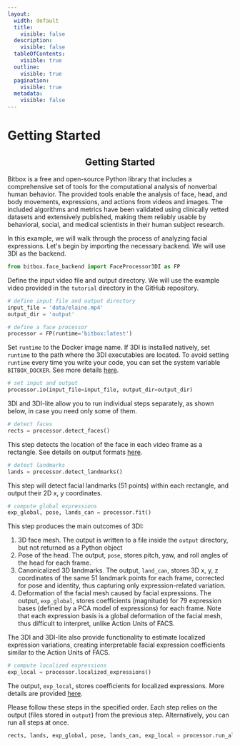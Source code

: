 ```yaml
---
layout:
  width: default
  title:
    visible: false
  description:
    visible: false
  tableOfContents:
    visible: true
  outline:
    visible: true
  pagination:
    visible: true
  metadata:
    visible: false
---
```


# Getting Started

<h2 align="center"><strong>Getting Started</strong></h2>

Bitbox is a free and open-source Python library that includes a comprehensive set of tools for the computational analysis of nonverbal human behavior. The provided tools enable the analysis of face, head, and body movements, expressions, and actions from videos and images. The included algorithms and metrics have been validated using clinically vetted datasets and extensively published, making them reliably usable by behavioral, social, and medical scientists in their human subject research.

In this example, we will walk through the process of analyzing facial expressions. Let's begin by importing the necessary backend. We will use 3DI as the backend.

```python
from bitbox.face_backend import FaceProcessor3DI as FP
```

Define the input video file and output directory. We will use the example video provided in the `tutorial` directory in the GitHub repository.

```python
# define input file and output directory
input_file = 'data/elaine.mp4'
output_dir = 'output'
```

```python
# define a face processor
processor = FP(runtime='bitbox:latest')
```

Set `runtime` to the Docker image name. If 3DI is installed natively, set `runtime` to the path where the 3DI executables are located. To avoid setting `runtime` every time you write your code, you can set the system variable `BITBOX_DOCKER`. See more details [here](../running-bitbox/standalone-mode.md#pointing-to-backend-processors).

```python
# set input and output
processor.io(input_file=input_file, output_dir=output_dir)
```

3DI and 3DI-lite allow you to run individual steps separately, as shown below, in case you need only some of them.

```python
# detect faces
rects = processor.detect_faces()
```

This step detects the location of the face in each video frame as a rectangle. See details on output formats [here](output-formats.md#standard-output-formats).

```python
# detect landmarks
lands = processor.detect_landmarks()
```

This step will detect facial landmarks (51 points) within each rectangle, and output their 2D x, y coordinates.

```python
# compute global expressions
exp_global, pose, lands_can = processor.fit()
```

This step produces the main outcomes of 3DI:&#x20;

1. 3D face mesh. The output is written to a file inside the `output` directory, but not returned as a Python object
2. Pose of the head. The output, `pose`, stores pitch, yaw, and roll angles of the head for each frame.
3. Canonicalized 3D landmarks. The output, `land_can`, stores 3D x, y, z coordinates of the same 51 landmark points for each frame, corrected for pose and identity, thus capturing only expression-related variation.
4. Deformation of the facial mesh caused by facial expressions. The output, `exp_global`, stores coefficients (magnitude) for 79 expression bases (defined by a PCA model of expressions) for each frame. Note that each expression basis is a global deformation of the facial mesh, thus difficult to interpret, unlike Action Units of FACS.

The 3DI and 3DI-lite also provide functionality to estimate localized expression variations, creating interpretable facial expression coefficients similar to the Action Units of FACS.&#x20;

```python
# compute localized expressions
exp_local = processor.localized_expressions()
```

The output, `exp_local`, stores coefficients for localized expressions. More details are provided [here](../affective-expressions/facial-expressions.md).

Please follow these steps in the specified order. Each step relies on the output (files stored in `output`) from the previous step. Alternatively, you can run all steps at once.

```python
rects, lands, exp_global, pose, lands_can, exp_local = processor.run_all()
```
